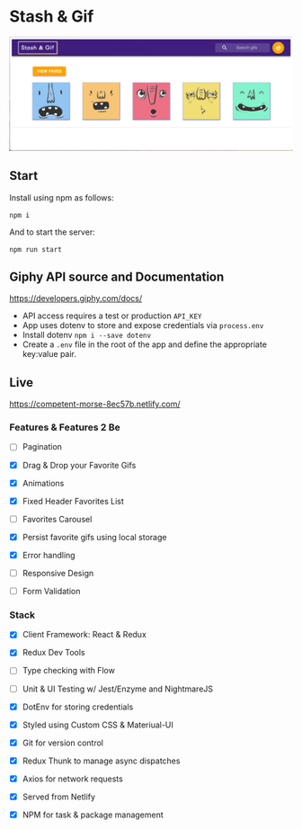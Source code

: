 # Stash & Gif

![alt text](src/assets/stashandgif.png)


## Start

Install using npm as follows:
``` 
npm i  
```

And to start the server: 
```
npm run start

```

## Giphy API source and Documentation

https://developers.giphy.com/docs/


* API access requires a test or production ```API_KEY```
* App uses dotenv to store and expose credentials via ```process.env```
* Install dotenv ```npm i --save dotenv```
* Create a ```.env``` file in the root of the app and define the appropriate key:value pair.


## Live

https://competent-morse-8ec57b.netlify.com/


### Features & Features 2 Be
- [ ] Pagination
- [X] Drag & Drop your Favorite Gifs
- [X] Animations
- [X] Fixed Header Favorites List
- [ ] Favorites Carousel
- [X] Persist favorite gifs using local storage
- [X] Error handling
- [ ] Responsive Design
- [ ] Form Validation


### Stack
- [X] Client Framework: React & Redux
- [X] Redux Dev Tools
- [ ] Type checking with Flow
- [ ] Unit & UI Testing w/ Jest/Enzyme and NightmareJS
- [X] DotEnv for storing credentials
- [X] Styled using Custom CSS & Materiual-UI
- [X] Git for version control
- [X] Redux Thunk to manage async dispatches
- [X] Axios for network requests
- [X] Served from Netlify
- [X] NPM for task & package management


